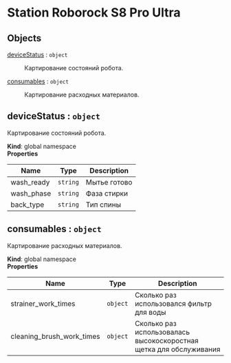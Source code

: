 # Station Roborock S8 Pro Ultra

## Objects

<dl>
<dt><a href="#deviceStatus">deviceStatus</a> : <code>object</code></dt>
<dd><p>Картирование состояний робота.</p>
</dd>
<dt><a href="#consumables">consumables</a> : <code>object</code></dt>
<dd><p>Картирование расходных материалов.</p>
</dd>
</dl>

<a name="deviceStatus"></a>

## deviceStatus : <code>object</code>
Картирование состояний робота.

**Kind**: global namespace  
**Properties**

| Name | Type | Description |
| --- | --- | --- |
| wash_ready | <code>string</code> | Мытье готово |
| wash_phase | <code>string</code> | Фаза стирки |
| back_type | <code>string</code> | Тип спины |

<a name="consumables"></a>

## consumables : <code>object</code>
Картирование расходных материалов.

**Kind**: global namespace  
**Properties**

| Name | Type | Description |
| --- | --- | --- |
| strainer_work_times | <code>object</code> | Сколько раз использовался фильтр для воды |
| cleaning_brush_work_times | <code>object</code> | Сколько раз использовалась высокоскоростная щетка для обслуживания |

